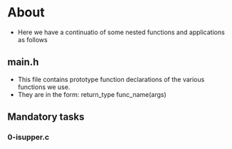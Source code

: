 # About #
- Here we have a continuatio of some nested functions and applications as follows

## main.h ##
- This file contains prototype function declarations of the various functions we use.
- They are in the form: return_type func_name(args)

## Mandatory tasks
### 0-isupper.c ###